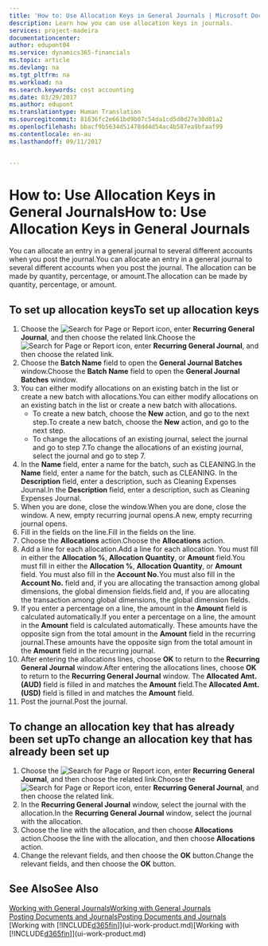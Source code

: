 ```yaml
---
title: 'How to: Use Allocation Keys in General Journals | Microsoft Docs'
description: Learn how you can use allocation keys in journals.
services: project-madeira
documentationcenter: 
author: edupont04
ms.service: dynamics365-financials
ms.topic: article
ms.devlang: na
ms.tgt_pltfrm: na
ms.workload: na
ms.search.keywords: cost accounting
ms.date: 03/29/2017
ms.author: edupont
ms.translationtype: Human Translation
ms.sourcegitcommit: 81636fc2e661bd9b07c54da1cd5d0d27e30d01a2
ms.openlocfilehash: bbacf9b5634d51478dd4d54ac4b587ea9bfaaf99
ms.contentlocale: en-au
ms.lasthandoff: 09/11/2017


---
```

# <a name="how-to-use-allocation-keys-in-general-journals"></a><span data-ttu-id="e91c2-103">How to: Use Allocation Keys in General Journals</span><span class="sxs-lookup"><span data-stu-id="e91c2-103">How to: Use Allocation Keys in General Journals</span></span>
<span data-ttu-id="e91c2-104">You can allocate an entry in a general journal to several different accounts when you post the journal.</span><span class="sxs-lookup"><span data-stu-id="e91c2-104">You can allocate an entry in a general journal to several different accounts when you post the journal.</span></span> <span data-ttu-id="e91c2-105">The allocation can be made by quantity, percentage, or amount.</span><span class="sxs-lookup"><span data-stu-id="e91c2-105">The allocation can be made by quantity, percentage, or amount.</span></span>

## <a name="to-set-up-allocation-keys"></a><span data-ttu-id="e91c2-106">To set up allocation keys</span><span class="sxs-lookup"><span data-stu-id="e91c2-106">To set up allocation keys</span></span>
1. <span data-ttu-id="e91c2-107">Choose the ![Search for Page or Report](media/ui-search/search_small.png "Search for Page or Report icon") icon, enter **Recurring General Journal**, and then choose the related link.</span><span class="sxs-lookup"><span data-stu-id="e91c2-107">Choose the ![Search for Page or Report](media/ui-search/search_small.png "Search for Page or Report icon") icon, enter **Recurring General Journal**, and then choose the related link.</span></span>
2. <span data-ttu-id="e91c2-108">Choose the **Batch Name** field to open the **General Journal Batches** window.</span><span class="sxs-lookup"><span data-stu-id="e91c2-108">Choose the **Batch Name** field to open the **General Journal Batches** window.</span></span>
3. <span data-ttu-id="e91c2-109">You can either modify allocations on an existing batch in the list or create a new batch with allocations.</span><span class="sxs-lookup"><span data-stu-id="e91c2-109">You can either modify allocations on an existing batch in the list or create a new batch with allocations.</span></span>
   * <span data-ttu-id="e91c2-110">To create a new batch, choose the **New** action, and go to the next step.</span><span class="sxs-lookup"><span data-stu-id="e91c2-110">To create a new batch, choose the **New** action, and go to the next step.</span></span>
   * <span data-ttu-id="e91c2-111">To change the allocations of an existing journal, select the journal and go to step 7.</span><span class="sxs-lookup"><span data-stu-id="e91c2-111">To change the allocations of an existing journal, select the journal and go to step 7.</span></span>    
4. <span data-ttu-id="e91c2-112">In the **Name** field, enter a name for the batch, such as CLEANING.</span><span class="sxs-lookup"><span data-stu-id="e91c2-112">In the **Name** field, enter a name for the batch, such as CLEANING.</span></span> <span data-ttu-id="e91c2-113">In the **Description** field, enter a description, such as Cleaning Expenses Journal.</span><span class="sxs-lookup"><span data-stu-id="e91c2-113">In the **Description** field, enter a description, such as Cleaning Expenses Journal.</span></span>
5. <span data-ttu-id="e91c2-114">When you are done, close the window.</span><span class="sxs-lookup"><span data-stu-id="e91c2-114">When you are done, close the window.</span></span> <span data-ttu-id="e91c2-115">A new, empty recurring journal opens.</span><span class="sxs-lookup"><span data-stu-id="e91c2-115">A new, empty recurring journal opens.</span></span>
6. <span data-ttu-id="e91c2-116">Fill in the fields on the line.</span><span class="sxs-lookup"><span data-stu-id="e91c2-116">Fill in the fields on the line.</span></span>
7. <span data-ttu-id="e91c2-117">Choose the **Allocations** action.</span><span class="sxs-lookup"><span data-stu-id="e91c2-117">Choose the **Allocations** action.</span></span>
8. <span data-ttu-id="e91c2-118">Add a line for each allocation.</span><span class="sxs-lookup"><span data-stu-id="e91c2-118">Add a line for each allocation.</span></span> <span data-ttu-id="e91c2-119">You must fill in either the **Allocation %**, **Allocation Quantity**, or **Amount** field.</span><span class="sxs-lookup"><span data-stu-id="e91c2-119">You must fill in either the **Allocation %**, **Allocation Quantity**, or **Amount** field.</span></span> <span data-ttu-id="e91c2-120">You must also fill in the **Account No.**</span><span class="sxs-lookup"><span data-stu-id="e91c2-120">You must also fill in the **Account No.**</span></span> <span data-ttu-id="e91c2-121">field and, if you are allocating the transaction among global dimensions, the global dimension fields.</span><span class="sxs-lookup"><span data-stu-id="e91c2-121">field and, if you are allocating the transaction among global dimensions, the global dimension fields.</span></span>
9. <span data-ttu-id="e91c2-122">If you enter a percentage on a line, the amount in the **Amount** field is calculated automatically.</span><span class="sxs-lookup"><span data-stu-id="e91c2-122">If you enter a percentage on a line, the amount in the **Amount** field is calculated automatically.</span></span> <span data-ttu-id="e91c2-123">These amounts have the opposite sign from the total amount in the **Amount** field in the recurring journal.</span><span class="sxs-lookup"><span data-stu-id="e91c2-123">These amounts have the opposite sign from the total amount in the **Amount** field in the recurring journal.</span></span>
10. <span data-ttu-id="e91c2-124">After entering the allocations lines, choose **OK** to return to the **Recurring General Journal** window.</span><span class="sxs-lookup"><span data-stu-id="e91c2-124">After entering the allocations lines, choose **OK** to return to the **Recurring General Journal** window.</span></span> <span data-ttu-id="e91c2-125">The **Allocated Amt. (AUD)** field is filled in and matches the **Amount** field.</span><span class="sxs-lookup"><span data-stu-id="e91c2-125">The **Allocated Amt. (USD)** field is filled in and matches the **Amount** field.</span></span>
11. <span data-ttu-id="e91c2-126">Post the journal.</span><span class="sxs-lookup"><span data-stu-id="e91c2-126">Post the journal.</span></span>

## <a name="to-change-an-allocation-key-that-has-already-been-set-up"></a><span data-ttu-id="e91c2-127">To change an allocation key that has already been set up</span><span class="sxs-lookup"><span data-stu-id="e91c2-127">To change an allocation key that has already been set up</span></span>
1. <span data-ttu-id="e91c2-128">Choose the ![Search for Page or Report](media/ui-search/search_small.png "Search for Page or Report icon") icon, enter **Recurring General Journal**, and then choose the related link.</span><span class="sxs-lookup"><span data-stu-id="e91c2-128">Choose the ![Search for Page or Report](media/ui-search/search_small.png "Search for Page or Report icon") icon, enter **Recurring General Journal**, and then choose the related link.</span></span>
2. <span data-ttu-id="e91c2-129">In the **Recurring General Journal** window, select the journal with the allocation.</span><span class="sxs-lookup"><span data-stu-id="e91c2-129">In the **Recurring General Journal** window, select the journal with the allocation.</span></span>
3. <span data-ttu-id="e91c2-130">Choose the line with the allocation, and then choose **Allocations** action.</span><span class="sxs-lookup"><span data-stu-id="e91c2-130">Choose the line with the allocation, and then choose **Allocations** action.</span></span>
4. <span data-ttu-id="e91c2-131">Change the relevant fields, and then choose the **OK** button.</span><span class="sxs-lookup"><span data-stu-id="e91c2-131">Change the relevant fields, and then choose the **OK** button.</span></span>

## <a name="see-also"></a><span data-ttu-id="e91c2-132">See Also</span><span class="sxs-lookup"><span data-stu-id="e91c2-132">See Also</span></span>
[<span data-ttu-id="e91c2-133">Working with General Journals</span><span class="sxs-lookup"><span data-stu-id="e91c2-133">Working with General Journals</span></span>](ui-work-general-journals.md)  
[<span data-ttu-id="e91c2-134">Posting Documents and Journals</span><span class="sxs-lookup"><span data-stu-id="e91c2-134">Posting Documents and Journals</span></span>](ui-post-documents-journals.md)  
<span data-ttu-id="e91c2-135">[Working with [!INCLUDE[d365fin](includes/d365fin_md.md)]](ui-work-product.md)</span><span class="sxs-lookup"><span data-stu-id="e91c2-135">[Working with [!INCLUDE[d365fin](includes/d365fin_md.md)]](ui-work-product.md)</span></span>

